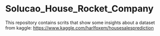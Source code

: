 # Solucao_House_Rocket_Company
This repository contains scrits that show some insights about a dataset from kaggle: https://www.kaggle.com/harlfoxem/housesalesprediction
